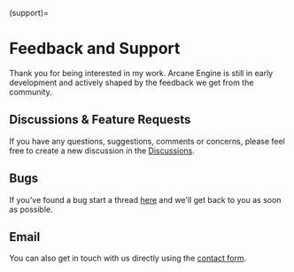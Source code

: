 (support)=
# Feedback and Support
Thank you for being interested in my work. Arcane Engine is still in early development and actively shaped by
the feedback we get from the community.

## Discussions & Feature Requests
If you have any questions, suggestions, comments or concerns, please feel free to create a new discussion in the [Discussions](https://github.com/orgs/PR-Pilot-AI/discussions).

## Bugs
If you've found a bug start a thread [here](https://github.com/orgs/PR-Pilot-AI/discussions/categories/bugs) and we'll get back to you as soon as possible.

## Email
You can also get in touch with us directly using the [contact form](https://arcane.engineer/contact).
